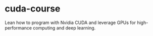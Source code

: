 # cuda-course
Lean how to program with Nvidia CUDA and leverage GPUs for high-performance computing and deep learning. 
